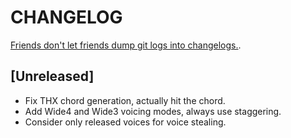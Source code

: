 # CHANGELOG

[Friends don't let friends dump git logs into changelogs.](https://keepachangelog.com/en/1.1.0/).

## [Unreleased]

- Fix THX chord generation, actually hit the chord.
- Add Wide4 and Wide3 voicing modes, always use staggering.
- Consider only released voices for voice stealing.
